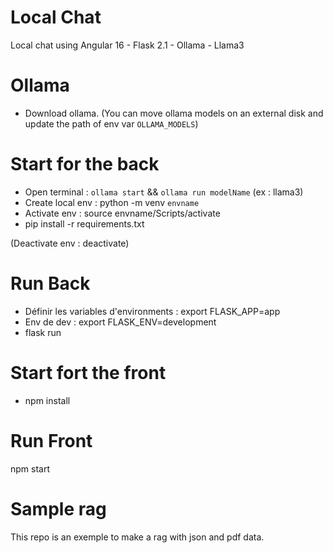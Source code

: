 
# Local Chat
Local chat using Angular 16 - Flask 2.1 - Ollama  - Llama3

# Ollama
- Download ollama.
(You can move ollama models on an external disk and update the path of env var `OLLAMA_MODELS`)
# Start for the back
- Open terminal : `ollama start` && `ollama run modelName` (ex : llama3)
- Create local env : python -m venv `envname`
- Activate env : source envname/Scripts/activate
- pip install -r requirements.txt

(Deactivate env : deactivate)


# Run Back
- Définir les variables d'environments :  export FLASK_APP=app
- Env de dev : export FLASK_ENV=development
- flask run

# Start fort the front
- npm install

# Run Front
npm start

# Sample rag
This repo is an exemple to make a rag with json and pdf data.
